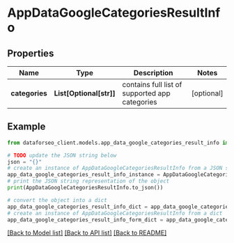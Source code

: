 # AppDataGoogleCategoriesResultInfo


## Properties

Name | Type | Description | Notes
------------ | ------------- | ------------- | -------------
**categories** | **List[Optional[str]]** | contains full list of supported app categories | [optional] 

## Example

```python
from dataforseo_client.models.app_data_google_categories_result_info import AppDataGoogleCategoriesResultInfo

# TODO update the JSON string below
json = "{}"
# create an instance of AppDataGoogleCategoriesResultInfo from a JSON string
app_data_google_categories_result_info_instance = AppDataGoogleCategoriesResultInfo.from_json(json)
# print the JSON string representation of the object
print(AppDataGoogleCategoriesResultInfo.to_json())

# convert the object into a dict
app_data_google_categories_result_info_dict = app_data_google_categories_result_info_instance.to_dict()
# create an instance of AppDataGoogleCategoriesResultInfo from a dict
app_data_google_categories_result_info_form_dict = app_data_google_categories_result_info.from_dict(app_data_google_categories_result_info_dict)
```
[[Back to Model list]](../README.md#documentation-for-models) [[Back to API list]](../README.md#documentation-for-api-endpoints) [[Back to README]](../README.md)


